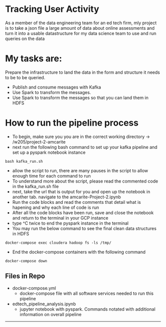 # Tracking User Activity

As a member of the data engineering team for an ed tech firm, mly project is to take a json file a large amount of data about online assessments and turn it into a usable datastructure for my data science team to use and run queries on the data 

# My tasks are:

Prepare the infrastructure to land the data in the form and structure it needs
to be to be queried.

- Publish and consume messages with Kafka
- Use Spark to transform the messages. 
- Use Spark to transform the messages so that you can land them in HDFS

# How to run the pipeline process

- To begin, make sure you you are in the correct working directory -> /w205/project-2-amcarite
- next run the following bash command to set up your kafka pipeline and set up a pyspark notebook instance 

```
bash kafka_run.sh
```
- allow the script to run, there are many pauses in the script to allow enough time for each command to run
- To understand more about the script, please read the commented code in the kafka_run.sh file 
- next, take the url that is output for you and open up the notebook in another tab. navigate to the amcarite-Project-2.ipynb
- Run the code blocks and read the comments that detail what is hapening and why each line of code is run 
- After all the code blocks have been run, save and close the notebook and return to the terminal in your GCP instance
- type ^C twice to end the pyspark instance in the terminal
- You may run the below command to see the final clean data structures in HDFS

```
docker-compose exec cloudera hadoop fs -ls /tmp/
```

- End the docker-compose containers with the following command

```
docker-compose down
```

## Files in Repo

- docker-compose.yml
  - docker-compose file with all software services needed to run this pipeline
- edtech_pipeline_analysis.ipynb
  - jupyter notebook with pyspark. Commands notated with additional information on overall pipeline 

---
  

